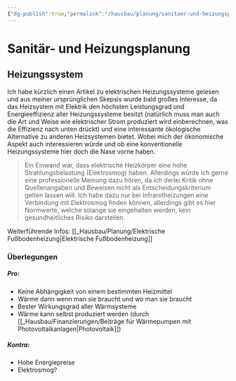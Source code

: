 ```yaml
---
{"dg-publish":true,"permalink":"/hausbau/planung/sanitaer-und-heizungsplanung/"}
---
```


# Sanitär- und Heizungsplanung

## Heizungssystem

Ich habe kürzlich einen Artikel zu elektrischen Heizungssysteme gelesen und aus meiner ursprünglichen Skepsis wurde bald großes Interesse, da das Heizsystem mit Elektrik den höchsten Leistungsgrad und Energieeffizienz aller Heizungssysteme besitzt (natürlich muss man auch die Art und Weise wie elektrischer Strom produziert wird einberechnen, was die Effizienz nach unten drückt) und eine interessante ökologische Alternative zu anderen Heizsystemen bietet.
Wobei mich der ökonomische Aspekt auch interessieren würde und ob eine konventionelle Heizungssysteme hier doch die Nase vorne haben.

> Ein Einwand war, dass elektrische Heizkörper eine hohe Strahlungsbelastung (Elektrosmog) haben. Allerdings würde ich gerne eine professionelle Meinung dazu hören, da ich derlei Kritik ohne Quellenangaben und Beweisen nicht als Entscheidungskriterium gelten lassen will.
> Ich habe dazu nur bei Infrarotheizungen eine Verbindung mit Elektrosmog finden können, allerdings gibt es hier Normwerte, welche solange sie eingehalten werden, kein gesundheitliches Risiko darstellen.

Weiterführende Infos: [[_Hausbau/Planung/Elektrische Fußbodenheizung|Elektrische Fußbodenheizung]]

### Überlegungen

##### Pro:
- Keine Abhängigkeit von einem bestimmten Heizmittel
- Wärme dann wenn man sie braucht und wo man sie braucht
- Bester Wirkungsgrad aller Wärmsysteme
- Wärme kann selbst produziert werden (durch [[_Hausbau/Finanzierungen/Beiträge für Wärmepumpen mit Photovoltaikanlagen|Photovoltaik]])

##### Kontra:
- Hohe Energiepreise
- Elektrosmog?